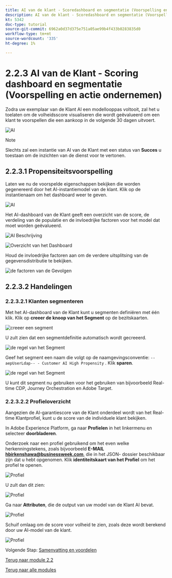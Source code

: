 ```yaml
---
title: AI van de klant - Scoredashboard en segmentatie (Voorspelling en actie ondernemen)
description: AI van de klant - Scoredashboard en segmentatie (Voorspelling en actie ondernemen)
kt: 5342
doc-type: tutorial
source-git-commit: 6962a0d37d375e751a05ae99b4f433b0283835d0
workflow-type: tm+mt
source-wordcount: '335'
ht-degree: 1%

---
```


# 2.2.3 AI van de Klant - Scoring dashboard en segmentatie (Voorspelling en actie ondernemen)

Zodra uw exemplaar van de Klant AI een modellooppas voltooit, zal het u toelaten om de volheidsscore visualiseren die wordt geëvalueerd om een klant te voorspellen die een aankoop in de volgende 30 dagen uitvoert.

![ AI ](./images/caimodels.png)

>[!NOTE]
>
>Slechts zal een instantie van AI van de Klant met een status van **Succes** u toestaan om de inzichten van de dienst voor te vertonen.

## 2.2.3.1 Propensiteitsvoorspelling

Laten we nu de voorspelde eigenschappen bekijken die worden gegenereerd door het AI-instantiemodel van de klant. Klik op de instantienaam om het dashboard weer te geven.

![ AI ](./images/caimodels1.png)

Het AI-dashboard van de Klant geeft een overzicht van de score, de verdeling van de populatie en de invloedrijke factoren voor het model dat moet worden geëvalueerd.

![ AI Beschrijving ](./images/caidescription.png)

![ Overzicht van het Dashboard ](./images/caidashboard.png)

Houd de invloedrijke factoren aan om de verdere uitsplitsing van de gegevensdistributie te bekijken.

![ de factoren van de Gevolgen ](./images/caiinfluencefactors.png)

## 2.2.3.2 Handelingen

### 2.2.3.2.1 Klanten segmenteren

Met het AI-dashboard van de Klant kunt u segmenten definiëren met één klik. Klik op **creeer de knoop van het Segment** op de bezitskaarten.

![ creeer een segment ](./images/caiinfluencefactors1.png)

U zult zien dat een segmentdefinitie automatisch wordt gecreeerd.

![ de regel van het Segment ](./images/caicreatesegment.png)

Geef het segment een naam die volgt op de naamgevingsconventie: `--aepUserLdap-- - Customer AI High Propensity` . Klik **sparen**.

![ de regel van het Segment ](./images/caicreatesegment1.png)

U kunt dit segment nu gebruiken voor het gebruiken van bijvoorbeeld Real-time CDP, Journey Orchestration en Adobe Target.

### 2.2.3.2.2 Profieloverzicht

Aangezien de AI-garantiescore van de Klant onderdeel wordt van het Real-time Klantprofiel, kunt u de score van de individuele klant bekijken.

In Adobe Experience Platform, ga naar **Profielen** in het linkermenu en selecteer **doorbladeren**.

Onderzoek naar een profiel gebruikend om het even welke herkenningstekens, zoals bijvoorbeeld **E-MAIL hbirkenshawa@businessweek.com**, die in het JSON- dossier beschikbaar zijn dat u hebt opgenomen. Klik **identiteitskaart van het Profiel** om het profiel te openen.

![Profiel](./images/profile1.png)

U zult dan dit zien:

![Profiel](./images/profile2.png)

Ga naar **Attributen**, die de output van uw model van de Klant AI bevat.

![Profiel](./images/profile3.png)

Schuif omlaag om de score voor volheid te zien, zoals deze wordt berekend door uw AI-model van de klant.

![Profiel](./images/profile4.png)

Volgende Stap: [ Samenvatting en voordelen ](./summary.md)

[Terug naar module 2.2](./intelligent-services.md)

[Terug naar alle modules](./../../../overview.md)
